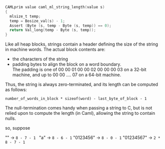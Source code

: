 ```c
CAMLprim value caml_ml_string_length(value s)
{
  mlsize_t temp;
  temp = Bosize_val(s) - 1;
  Assert (Byte (s, temp - Byte (s, temp)) == 0);
  return Val_long(temp - Byte (s, temp));
}
```

Like all heap blocks, strings contain a header defining the size of
the string in machine words. The actual block contents are:

- the characters of the string
- padding bytes to align the block on a word boundary.  
  The padding is one of
  00
  00 01
  00 00 02
  00 00 00 03
  on a 32-bit machine, and up to 00 00 .... 07 on a 64-bit machine.

Thus, the string is always zero-terminated, and its length can be
computed as follows:

    number_of_words_in_block * sizeof(word) - last_byte_of_block - 1

The null-termination comes handy when passing a string to C, but is
not relied upon to compute the length (in Caml), allowing the string
to contain nulls.

so, suppose

"" -> `8 - 7 - 1 `
"a" -> `8 - 6 - 1`
"0123456" -> `8 - 0 - 1`
"01234567" -> `2 * 8 - 7 - 1`
